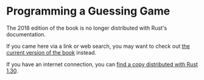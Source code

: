 # Programming a Guessing Game

The 2018 edition of the book is no longer distributed with Rust's documentation.

If you came here via a link or web search, you may want to check out [the current version of the book](../ch02-00-guessing-game-tutorial.html) instead.

If you have an internet connection, you can [find a copy distributed with Rust 1.30](https://doc.rust-lang.org/1.30.0/book/2018-edition/ch02-00-guessing-game-tutorial.html).